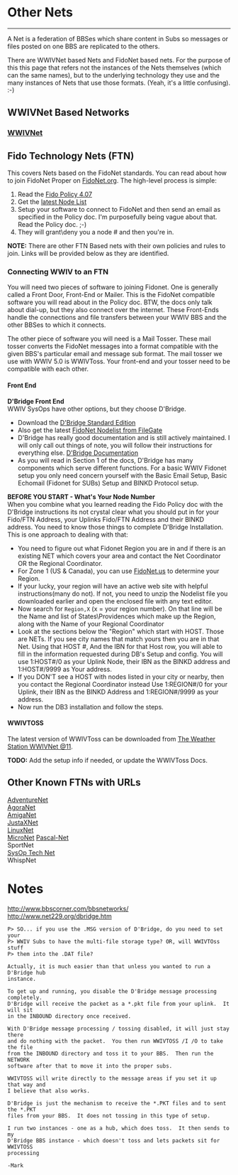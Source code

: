 # Other Nets
***
A Net is a federation of BBSes which share content in Subs so messages or files posted on 
one BBS are replicated to the others. 

There are WWIVNet based Nets and FidoNet based nets. For the purpose of this this page that 
refers not the instances of the Nets themselves (which can the same names), but to the 
underlying technology they use and the many instances of Nets that use those formats. (Yeah, 
it's a little confusing). :-)

## WWIVNet Based Networks
### [WWIVNet](wwivnet)


## Fido Technology Nets (FTN)
This covers Nets based on the FidoNet standards. You can read about how to join FidoNet Proper
on [FidoNet.org](http://www.fidonet.org/). The high-level process is simple:

1. Read the [Fido Policy 4.07](http://www.filegate.net/info/policy4.txt)
2. Get the [latest Node List](http://www.filegate.net/nodelist/)
3. Setup your software to connect to FidoNet and then send an email as specified in the Policy doc. 
I'm purposefully being vague about that. Read the Policy doc. ;-)
4. They will grant\deny you a node # and then you're in.

**NOTE:** There are other FTN Based nets with their own policies and rules to join. 
Links will be provided below as they are identified.

### Connecting WWIV to an FTN

You will need two pieces of software to joining Fidonet. One is generally called a Front Door, Front-End or Mailer. This is the FidoNet compatible software you will read about in the Policy doc. BTW, the docs only talk about dial-up, but they also connect over the internet. These Front-Ends handle the connections and file transfers between your WWIV BBS and the other BBSes to which it connects.

The other piece of software you will need is a Mail Tosser. These mail tosser converts the FidoNet messages into a format compatible with the given BBS's particular email and message sub format. The mail tosser we use with WWIV 5.0 is WWIVToss. Your front-end and your tosser need to be compatible with each other.

#### Front End
**D'Bridge Front End**  
WWIV SysOps have other options, but they choose D'Bridge.

* Download the [D'Bridge Standard Edition](http://www.net229.org/dbridge.htm)
* Also get the latest [FidoNet Nodelist from FileGate](http://www.filegate.net/nodelist/)
* D'Bridge has really good documentation and is still actively maintained. I will only call out things of note, you will follow their instructions for everything else. [D'Bridge Documentation](http://www.net229.org/DBRIDGE.TXT)
* As you will read in Section 1 of the docs, D'Bridge has many components which serve different functions. For a basic WWIV Fidonet setup you only need concern yourself with the Basic Email Setup, Basic Echomail (Fidonet for SUBs) Setup and BINKD Protocol setup.

**BEFORE YOU START - What's Your Node Number**  
When you combine what you learned reading the Fido Policy doc with the D'Bridge instructions its not crystal clear what you should put in for your Fido/FTN Address, your Uplinks Fido/FTN Address and their BINKD address. You need to know those things to complete D'Bridge Installation. This is one approach to dealing with that:

* You need to figure out what Fidonet Region you are in and if there is an existing NET which covers your area and contact the Net Coordinator OR the Regional Coordinator. 
* For Zone 1 (US & Canada), you can use [FidoNet.us](http://www.fidonet.us/zone1.html) to determine your Region.
* If your lucky, your region will have an active web site with helpful instructions(many do not). If not, you need to unzip the Nodelist file you downloaded earlier and open the enclosed file with any text editor. 
* Now search for ```Region,X``` (x = your region number). On that line will be the Name and list of States\Providences which make up the Region, along with the Name of your Regional Coordinator
* Look at the sections below the "Region" which start with HOST. Those are NETs. If you see city names that match yours then you are in that Net. Using that HOST #, And the IBN for that Host row, you will able to fill in the information requested during DB's Setup and config. You will use 1:HOST#/0 as your Uplink Node, their IBN as the BINKD address and 1:HOST#/9999 as Your address.
* If you DON'T see a HOST with nodes listed in your city or nearby, then you contact the Regional Coordinator instead Use 1:REGION#/0 for your Uplink, their IBN as the BINKD Address and 1:REGION#/9999 as your address.
* Now run the DB3 installation and follow the steps.

#### WWIVTOSS
The latest version of WWIVToss can be downloaded from [The Weather Station WWIVNet @11](http://www.weather-station.org/wwiv/).  

**TODO:** Add the setup info if needed, or update the WWIVToss Docs.

## Other Known FTNs with URLs
[AdventureNet](http://www.kofobbs.dk/adventurenet/)  
[AgoraNet](http://time.synchro.net:81/l10l.ssjs)  
[AmigaNet]()  
[JustaXNet](http://www.justaxnet.com/)  
[LinuxNet](http://www.kofobbs.dk/linuxnet/)  
[MicroNet](http://outpostbbs.net/micronet.html) 
[Pascal-Net](http://www.pascalnet.org)  
SportNet  
[SysOp Tech Net](http://www.sysoptech.net)  
WhispNet  

# Notes
http://www.bbscorner.com/bbsnetworks/  
http://www.net229.org/dbridge.htm  

```
P> SO... if you use the .MSG version of D'Bridge, do you need to set your
P> WWIV Subs to have the multi-file storage type? OR, will WWIVTOss stuff
P> them into the .DAT file?

Actually, it is much easier than that unless you wanted to run a D'Bridge hub
instance.

To get up and running, you disable the D'Bridge message processing completely.
D'Bridge will receive the packet as a *.pkt file from your uplink.  It will sit
in the INBOUND directory once received.

With D'Bridge message processing / tossing disabled, it will just stay there
and do nothing with the packet.  You then run WWIVTOSS /I /O to take the file
from the INBOUND directory and toss it to your BBS.  Then run the NETWORK
software after that to move it into the proper subs.

WWIVTOSS will write directly to the message areas if you set it up that way and
I believe that also works.

D'Bridge is just the mechanism to receive the *.PKT files and to sent the *.PKT
files from your BBS.  It does not tossing in this type of setup.

I run two instances - one as a hub, which does toss.  It then sends to my
D'Bridge BBS instance - which doesn't toss and lets packets sit for WWIVTOSS
processing

-Mark
```
